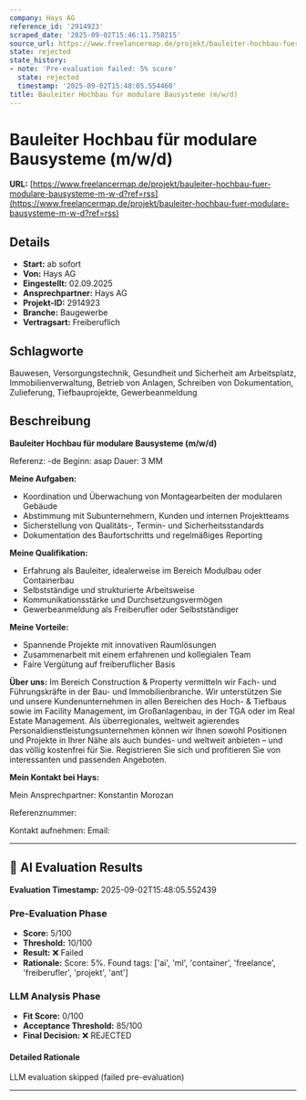 ```yaml
---
company: Hays AG
reference_id: '2914923'
scraped_date: '2025-09-02T15:46:11.758215'
source_url: https://www.freelancermap.de/projekt/bauleiter-hochbau-fuer-modulare-bausysteme-m-w-d?ref=rss
state: rejected
state_history:
- note: 'Pre-evaluation failed: 5% score'
  state: rejected
  timestamp: '2025-09-02T15:48:05.554460'
title: Bauleiter Hochbau für modulare Bausysteme (m/w/d)
---
```



# Bauleiter Hochbau für modulare Bausysteme (m/w/d)
**URL:** [https://www.freelancermap.de/projekt/bauleiter-hochbau-fuer-modulare-bausysteme-m-w-d?ref=rss](https://www.freelancermap.de/projekt/bauleiter-hochbau-fuer-modulare-bausysteme-m-w-d?ref=rss)
## Details
- **Start:** ab sofort
- **Von:** Hays AG
- **Eingestellt:** 02.09.2025
- **Ansprechpartner:** Hays AG
- **Projekt-ID:** 2914923
- **Branche:** Baugewerbe
- **Vertragsart:** Freiberuflich

## Schlagworte
Bauwesen, Versorgungstechnik, Gesundheit und Sicherheit am Arbeitsplatz, Immobilienverwaltung, Betrieb von Anlagen, Schreiben von Dokumentation, Zulieferung, Tiefbauprojekte, Gewerbeanmeldung

## Beschreibung
**Bauleiter Hochbau für modulare Bausysteme (m/w/d)**

Referenz: -de
Beginn: asap
Dauer: 3 MM

**Meine Aufgaben:**

- Koordination und Überwachung von Montagearbeiten der modularen Gebäude
- Abstimmung mit Subunternehmern, Kunden und internen Projektteams
- Sicherstellung von Qualitäts-, Termin- und Sicherheitsstandards
- Dokumentation des Baufortschritts und regelmäßiges Reporting

**Meine Qualifikation:**

- Erfahrung als Bauleiter, idealerweise im Bereich Modulbau oder Containerbau
- Selbstständige und strukturierte Arbeitsweise
- Kommunikationsstärke und Durchsetzungsvermögen
- Gewerbeanmeldung als Freiberufler oder Selbstständiger

**Meine Vorteile:**

- Spannende Projekte mit innovativen Raumlösungen
- Zusammenarbeit mit einem erfahrenen und kollegialen Team
- Faire Vergütung auf freiberuflicher Basis

**Über uns:**
Im Bereich Construction & Property vermitteln wir Fach- und Führungskräfte in der Bau- und Immobilienbranche. Wir unterstützen Sie und unsere Kundenunternehmen in allen Bereichen des Hoch- & Tiefbaus sowie im Facility Management, im Großanlagenbau, in der TGA oder im Real Estate Management. Als überregionales, weltweit agierendes Personaldienstleistungsunternehmen können wir Ihnen sowohl Positionen und Projekte in Ihrer Nähe als auch bundes- und weltweit anbieten – und das völlig kostenfrei für Sie. Registrieren Sie sich und profitieren Sie von interessanten und passenden Angeboten.

**Mein Kontakt bei Hays:**

Mein Ansprechpartner:
Konstantin Morozan

Referenznummer:

Kontakt aufnehmen:
Email:

---

## 🤖 AI Evaluation Results

**Evaluation Timestamp:** 2025-09-02T15:48:05.552439

### Pre-Evaluation Phase
- **Score:** 5/100
- **Threshold:** 10/100
- **Result:** ❌ Failed
- **Rationale:** Score: 5%. Found tags: ['ai', 'ml', 'container', 'freelance', 'freiberufler', 'projekt', 'ant']

### LLM Analysis Phase
- **Fit Score:** 0/100
- **Acceptance Threshold:** 85/100
- **Final Decision:** ❌ REJECTED

#### Detailed Rationale
LLM evaluation skipped (failed pre-evaluation)

---
